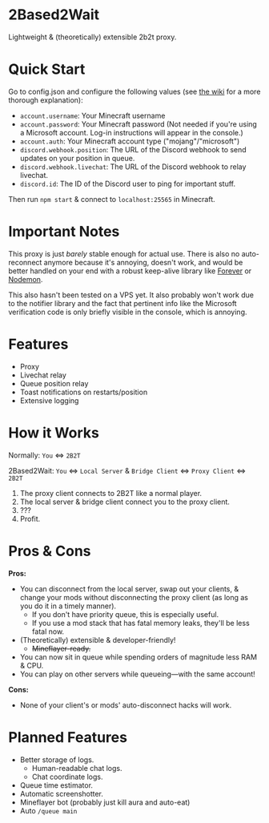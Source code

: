 # 2Based2Wait

Lightweight & (theoretically) extensible 2b2t proxy.

# Quick Start

Go to config.json and configure the following values (see [the wiki](https://github.com/Enchoseon/2based2wait/wiki/Configuration-Guide) for a more thorough explanation):
- `account.username`: Your Minecraft username
- `account.password`: Your Minecraft password (Not needed if you're using a Microsoft account. Log-in instructions will appear in the console.)
- `account.auth`: Your Minecraft account type ("mojang"/"microsoft")
- `discord.webhook.position`: The URL of the Discord webhook to send updates on your position in queue.
- `discord.webhook.livechat`: The URL of the Discord webhook to relay livechat.
- `discord.id`: The ID of the Discord user to ping for important stuff.

Then run `npm start` & connect to `localhost:25565` in Minecraft.

# Important Notes

This proxy is just *barely* stable enough for actual use. There is also no auto-reconnect anymore because it's annoying, doesn't work, and would be better handled on your end with a robust keep-alive library like [Forever](https://github.com/foreversd/forever) or [Nodemon](https://github.com/remy/nodemon).

This also hasn't been tested on a VPS yet. It also probably won't work due to the notifier library and the fact that pertinent info like the Microsoft verification code is only briefly visible in the console, which is annoying.

# Features

- Proxy
- Livechat relay
- Queue position relay
- Toast notifications on restarts/position
- Extensive logging

# How it Works

Normally: `You` <=> `2B2T`

2Based2Wait: `You` <=> `Local Server` & `Bridge Client` <=> `Proxy Client` <=> `2B2T`

1. The proxy client connects to 2B2T like a normal player.
2. The local server & bridge client connect you to the proxy client.
3. ???
4. Profit.

# Pros & Cons

**Pros:**
- You can disconnect from the local server, swap out your clients, & change your mods without disconnecting the proxy client (as long as you do it in a timely manner).
  - If you don't have priority queue, this is especially useful.
  - If you use a mod stack that has fatal memory leaks, they'll be less fatal now.
- (Theoretically) extensible & developer-friendly!
  - ~~Mineflayer-ready.~~
- You can now sit in queue while spending orders of magnitude less RAM & CPU.
- You can play on other servers while queueing—with the same account!

**Cons:**
- None of your client's or mods' auto-disconnect hacks will work.

# Planned Features

- Better storage of logs.
  - Human-readable chat logs.
  - Chat coordinate logs.
- Queue time estimator.
- Automatic screenshotter.
- Mineflayer bot (probably just kill aura and auto-eat)
- Auto `/queue main`
